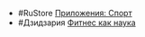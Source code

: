 - #RuStore [Приложения: Спорт](https://www.rustore.ru/catalog/sport)
- #Дзидзария [Фитнес как наука](https://fitnesskaknauka.com/)